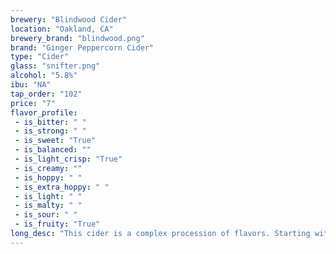 ```yaml
---
brewery: "Blindwood Cider"
location: "Oakland, CA"
brewery_brand: "blindwood.png"
brand: "Ginger Peppercorn Cider"
type: "Cider"
glass: "snifter.png"
alcohol: "5.8%"
ibu: "NA"
tap_order: "102"
price: "7"
flavor_profile:
 - is_bitter: " "
 - is_strong: " "
 - is_sweet: "True"
 - is_balanced: ""
 - is_light_crisp: "True"
 - is_creamy: ""
 - is_hoppy: " "
 - is_extra_hoppy: " "
 - is_light: " "
 - is_malty: " "
 - is_sour: " "
 - is_fruity: "True"
long_desc: "This cider is a complex procession of flavors. Starting with crisp, dry apple and a fresh warming, spicy ginger bite."
---
```

